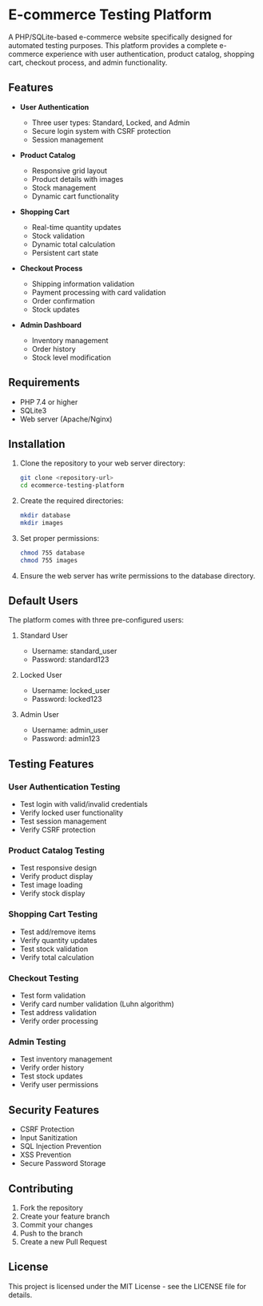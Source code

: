 # E-commerce Testing Platform

A PHP/SQLite-based e-commerce website specifically designed for automated testing purposes. This platform provides a complete e-commerce experience with user authentication, product catalog, shopping cart, checkout process, and admin functionality.

## Features

- **User Authentication**
  - Three user types: Standard, Locked, and Admin
  - Secure login system with CSRF protection
  - Session management

- **Product Catalog**
  - Responsive grid layout
  - Product details with images
  - Stock management
  - Dynamic cart functionality

- **Shopping Cart**
  - Real-time quantity updates
  - Stock validation
  - Dynamic total calculation
  - Persistent cart state

- **Checkout Process**
  - Shipping information validation
  - Payment processing with card validation
  - Order confirmation
  - Stock updates

- **Admin Dashboard**
  - Inventory management
  - Order history
  - Stock level modification

## Requirements

- PHP 7.4 or higher
- SQLite3
- Web server (Apache/Nginx)

## Installation

1. Clone the repository to your web server directory:
   ```bash
   git clone <repository-url>
   cd ecommerce-testing-platform
   ```

2. Create the required directories:
   ```bash
   mkdir database
   mkdir images
   ```

3. Set proper permissions:
   ```bash
   chmod 755 database
   chmod 755 images
   ```

4. Ensure the web server has write permissions to the database directory.

## Default Users

The platform comes with three pre-configured users:

1. Standard User
   - Username: standard_user
   - Password: standard123

2. Locked User
   - Username: locked_user
   - Password: locked123

3. Admin User
   - Username: admin_user
   - Password: admin123

## Testing Features

### User Authentication Testing
- Test login with valid/invalid credentials
- Verify locked user functionality
- Test session management
- Verify CSRF protection

### Product Catalog Testing
- Test responsive design
- Verify product display
- Test image loading
- Verify stock display

### Shopping Cart Testing
- Test add/remove items
- Verify quantity updates
- Test stock validation
- Verify total calculation

### Checkout Testing
- Test form validation
- Verify card number validation (Luhn algorithm)
- Test address validation
- Verify order processing

### Admin Testing
- Test inventory management
- Verify order history
- Test stock updates
- Verify user permissions

## Security Features

- CSRF Protection
- Input Sanitization
- SQL Injection Prevention
- XSS Prevention
- Secure Password Storage

## Contributing

1. Fork the repository
2. Create your feature branch
3. Commit your changes
4. Push to the branch
5. Create a new Pull Request

## License

This project is licensed under the MIT License - see the LICENSE file for details. 